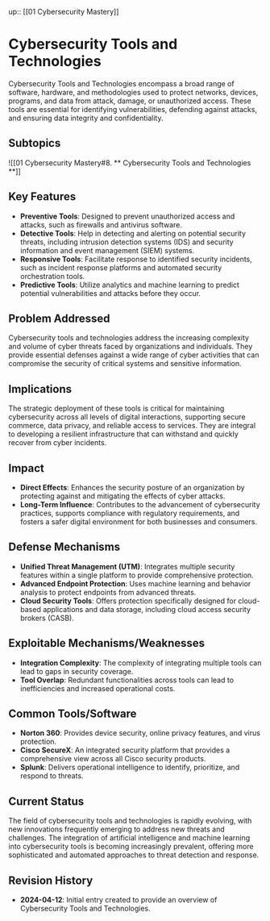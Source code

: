 up:: [[01 Cybersecurity Mastery]]
# Cybersecurity Tools and Technologies

Cybersecurity Tools and Technologies encompass a broad range of software, hardware, and methodologies used to protect networks, devices, programs, and data from attack, damage, or unauthorized access. These tools are essential for identifying vulnerabilities, defending against attacks, and ensuring data integrity and confidentiality.

## Subtopics

![[01 Cybersecurity Mastery#8. ** Cybersecurity Tools and Technologies **]]

## Key Features

- **Preventive Tools**: Designed to prevent unauthorized access and attacks, such as firewalls and antivirus software.
- **Detective Tools**: Help in detecting and alerting on potential security threats, including intrusion detection systems (IDS) and security information and event management (SIEM) systems.
- **Responsive Tools**: Facilitate response to identified security incidents, such as incident response platforms and automated security orchestration tools.
- **Predictive Tools**: Utilize analytics and machine learning to predict potential vulnerabilities and attacks before they occur.

## Problem Addressed

Cybersecurity tools and technologies address the increasing complexity and volume of cyber threats faced by organizations and individuals. They provide essential defenses against a wide range of cyber activities that can compromise the security of critical systems and sensitive information.

## Implications

The strategic deployment of these tools is critical for maintaining cybersecurity across all levels of digital interactions, supporting secure commerce, data privacy, and reliable access to services. They are integral to developing a resilient infrastructure that can withstand and quickly recover from cyber incidents.

## Impact

- **Direct Effects**: Enhances the security posture of an organization by protecting against and mitigating the effects of cyber attacks.
- **Long-Term Influence**: Contributes to the advancement of cybersecurity practices, supports compliance with regulatory requirements, and fosters a safer digital environment for both businesses and consumers.

## Defense Mechanisms

- **Unified Threat Management (UTM)**: Integrates multiple security features within a single platform to provide comprehensive protection.
- **Advanced Endpoint Protection**: Uses machine learning and behavior analysis to protect endpoints from advanced threats.
- **Cloud Security Tools**: Offers protection specifically designed for cloud-based applications and data storage, including cloud access security brokers (CASB).

## Exploitable Mechanisms/Weaknesses

- **Integration Complexity**: The complexity of integrating multiple tools can lead to gaps in security coverage.
- **Tool Overlap**: Redundant functionalities across tools can lead to inefficiencies and increased operational costs.

## Common Tools/Software

- **Norton 360**: Provides device security, online privacy features, and virus protection.
- **Cisco SecureX**: An integrated security platform that provides a comprehensive view across all Cisco security products.
- **Splunk**: Delivers operational intelligence to identify, prioritize, and respond to threats.

## Current Status

The field of cybersecurity tools and technologies is rapidly evolving, with new innovations frequently emerging to address new threats and challenges. The integration of artificial intelligence and machine learning into cybersecurity tools is becoming increasingly prevalent, offering more sophisticated and automated approaches to threat detection and response.

## Revision History

- **2024-04-12**: Initial entry created to provide an overview of Cybersecurity Tools and Technologies.